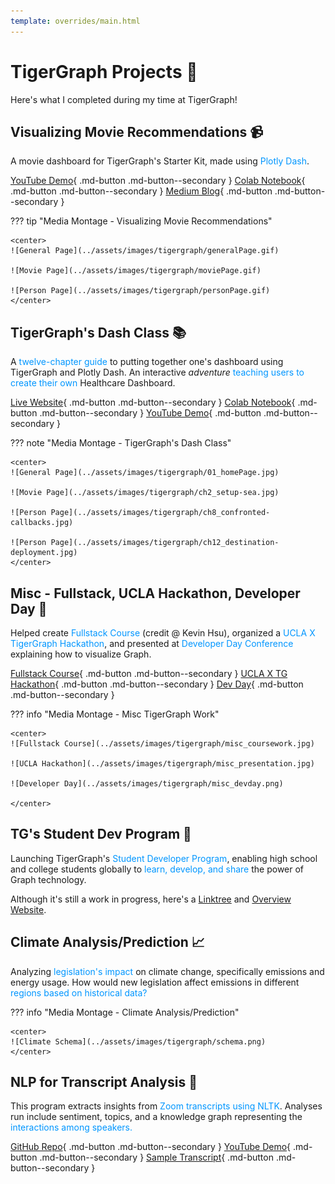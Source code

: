 ```yaml
---
template: overrides/main.html
---
```


# **TigerGraph Projects** 🐯

Here's what I completed during my time at TigerGraph!

## **Visualizing Movie Recommendations** 📹

A movie dashboard for TigerGraph's Starter Kit, made using <font color=#0096FF>Plotly Dash</font>.

[YouTube Demo](https://www.youtube.com/watch?v=wHUr3NLw_wg){ .md-button .md-button--secondary } [Colab Notebook](https://colab.research.google.com/drive/1eF7SY_2D9ynAEHjmU3xjOLI7xWSR7FH0?usp=sharing){ .md-button .md-button--secondary } [Medium Blog](https://advit-deepak.medium.com/visualizing-movie-recommendations-using-plotly-and-tigergraph-4052eae27d82){ .md-button .md-button--secondary }


??? tip "Media Montage - Visualizing Movie Recommendations"

    <center>
    ![General Page](../assets/images/tigergraph/generalPage.gif)

    ![Movie Page](../assets/images/tigergraph/moviePage.gif)

    ![Person Page](../assets/images/tigergraph/personPage.gif)
    </center>

## **TigerGraph's Dash Class** 📚

A <font color=#0096FF>twelve-chapter guide</font> to putting together one's dashboard using TigerGraph and Plotly Dash. An interactive
*adventure* <font color=#0096FF>teaching users to create their own</font> Healthcare Dashboard.

[Live Website](https://tigergraph-devlabs.github.io/tg-dash-class/){ .md-button .md-button--secondary } [Colab Notebook](https://colab.research.google.com/drive/1RRirZeUi_zSBEDS9lDJw1dsxth_V0f-9#scrollTo=6DlebXT4DMCf){ .md-button .md-button--secondary } [YouTube Demo](https://youtu.be/V7p1QnAmojk?t=1645){ .md-button .md-button--secondary }


??? note "Media Montage - TigerGraph's Dash Class"

    <center>
    ![General Page](../assets/images/tigergraph/01_homePage.jpg)

    ![Movie Page](../assets/images/tigergraph/ch2_setup-sea.jpg)

    ![Person Page](../assets/images/tigergraph/ch8_confronted-callbacks.jpg)

    ![Person Page](../assets/images/tigergraph/ch12_destination-deployment.jpg)
    </center>

## **Misc - Fullstack, UCLA Hackathon, Developer Day** 📂

Helped create <font color=#0096FF>Fullstack Course</font> (credit @ Kevin Hsu), organized a <font color=#0096FF>UCLA X TigerGraph Hackathon</font>, and
presented at <font color=#0096FF>Developer Day Conference</font> explaining how to visualize Graph.

[Fullstack Course](https://hhsu99.github.io/tg-fullstack-course/){ .md-button .md-button--secondary } [UCLA X TG Hackathon](https://www.eventbrite.com/e/ucla-hackathon-with-tigergraph-and-plotly-tickets-168660535201){ .md-button .md-button--secondary } [Dev Day](https://youtu.be/V7p1QnAmojk){ .md-button .md-button--secondary }


??? info "Media Montage - Misc TigerGraph Work"

    <center>
    ![Fullstack Course](../assets/images/tigergraph/misc_coursework.jpg)

    ![UCLA Hackathon](../assets/images/tigergraph/misc_presentation.jpg)

    ![Developer Day](../assets/images/tigergraph/misc_devday.png)

    </center>

## **TG's Student Dev Program** 🍎

Launching TigerGraph's <font color=#0096FF>Student Developer Program</font>, enabling high school and college students globally to <font color=#0096FF>learn, develop, and share</font>
the power of Graph technology.

Although it's still a work in progress, here's a [Linktree](https://linktr.ee/TigerGraphStudents) and [Overview Website](https://advitdeepak.github.io/tg-student-dev/).

## **Climate Analysis/Prediction** 📈

Analyzing <font color=#0096FF>legislation's impact</font> on climate change, specifically emissions and energy usage. How
would new legislation affect emissions in different <font color=#0096FF>regions based on historical data?</font>

??? info "Media Montage - Climate Analysis/Prediction"

    <center>
    ![Climate Schema](../assets/images/tigergraph/schema.png)
    </center>

## **NLP for Transcript Analysis** 🔎

This program extracts insights from <font color=#0096FF>Zoom transcripts using NLTK</font>. Analyses run include sentiment, topics, and a knowledge graph representing the <font color=#0096FF>interactions among speakers.</font>

[GitHub Repo](https://github.com/AdvitDeepak/transcript-analysis){ .md-button .md-button--secondary } [YouTube Demo](https://www.youtube.com/watch?v=8v3k_1K4B_Y){ .md-button .md-button--secondary } [Sample Transcript](https://github.com/AdvitDeepak/transcript-analysis/blob/master/a_raw_transcripts/sample01.vtt){ .md-button .md-button--secondary }

&nbsp; &nbsp;
